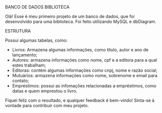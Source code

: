 BANCO DE DADOS BIBLIOTECA

Olá! Esse é meu primeiro projeto de um banco de dados, que foi desenvolvido para uma biblioteca. Foi feito utilizando MySQL e dbDiagram.

ESTRUTURA

Possui algumas tabelas, como:
- Livros: Armazena algumas informações, como título, autor e ano de lançamento;
- Autores: armazena informações como nome, cpf e a editora para a qual estes trabalham;
- Editoras: contém algumas informações como cnpj, nome e razão social;
- Mutuários: armazena informações como nome, sobrenome e email para contato;
- Empréstimos: possui as infomações relacionadas a empréstimos, como datas e quem emprestou o livro.

Fiquei feliz com o resultado, e qualquer feedback é bem-vindo!
Sinta-se à vontade para contribuir com meu projeto.
